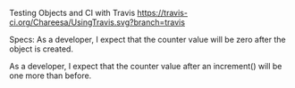 Testing Objects and CI with Travis
https://travis-ci.org/Chareesa/UsingTravis.svg?branch=travis

Specs:
As a developer, I expect that the counter value will be zero after the object is created.

As a developer, I expect that the counter value after an increment() will be one more than before.
